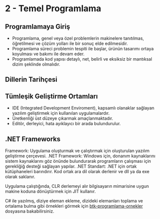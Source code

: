 # 2 - Temel Programlama

## Programlamaya Giriş

- Programlama, genel veya özel problemlerin makinelere tanıtılmas, öğretilmesi ve çözüm yolları ile bir sonuç elde edilmesidir.
- Programlama süreci problemin tespiti ile başlar, ürünün tasarımı ortaya koyulması ve bakımı ile devam eder.
- Programlamada kod yapısı detaylı, net, belirli ve eksiksiz bir mantıksal dizim şeklinde olmalıdır.

## Dillerin Tarihçesi

## Tümleşik Geliştirme Ortamları

- IDE (Integrated Development Enviroment), kapsamlı olanaklar sağlayan yazılım geliştirmek için kullanılan uygulamalardır. 
- Üretkenliği üst düzeye çıkarmak amaçlanmaktadır.
- Editör, derleyici, hata ayıklayıcı bir arada bulundurulur.

## .NET Frameworks

Framework: Uygulama oluşturmak ve çalıştırmak için oluşturulan yazılım geliştirme çerçevesi.
.NET Framework: Windows için, donanım kaynaklarını sistem kaynaklarını göz önünde bulundurarak programların çalışması için gerekliğiğ desteği sağlayan yapılar.
.NET Standart: .NET için ortak kütüphaneleri barındırır.
Kod ortak ara dil olarak derlenir ve dll ya da exe olarak saklanır.

Uygulama çalıştığında, CLR derlemeyi alır bilgisayarın mimarisine uygun makine koduna dönüştürmek için JIT kullanır.

C# ile yazılmış, diziye eleman ekleme, dizideki elemanları toplama ve ortalama bulma gibi örnekleri görmek için [btk-programlama-ornekler](https://github.com/ramisyk/egitim-notlarim/tree/master/algoritma-programlama-veri-yapilari/btk-programlama-ornekler) dosyasına bakabilirsiniz.
